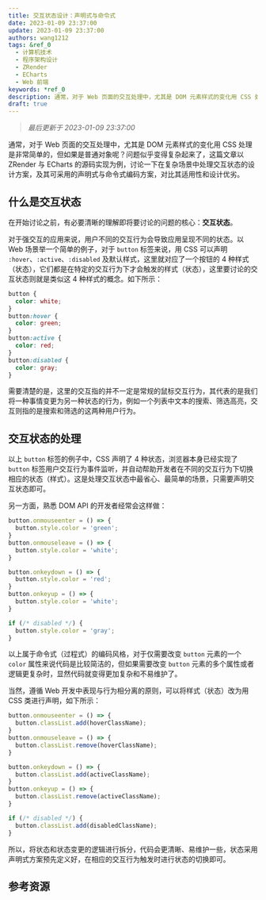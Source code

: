 ```yaml
---
title: 交互状态设计：声明式与命令式
date: 2023-01-09 23:37:00
update: 2023-01-09 23:37:00
authors: wang1212
tags: &ref_0
  - 计算机技术
  - 程序架构设计
  - ZRender
  - ECharts
  - Web 前端
keywords: *ref_0
description: 通常，对于 Web 页面的交互处理中，尤其是 DOM 元素样式的变化用 CSS 处理是非常简单的，但如果是普通对象呢？问题似乎变得复杂起来了，这篇文章以 ZRender 与 ECharts 的源码实现为例，讨论一下在复杂场景中处理交互状态的设计方案，及其可采用的声明式与命令式编码方案，对比其适用性和设计优劣。
draft: true
---
```


> _最后更新于 2023-01-09 23:37:00_

通常，对于 Web 页面的交互处理中，尤其是 DOM 元素样式的变化用 CSS 处理是非常简单的，但如果是普通对象呢？问题似乎变得复杂起来了，这篇文章以 ZRender 与 ECharts 的源码实现为例，讨论一下在复杂场景中处理交互状态的设计方案，及其可采用的声明式与命令式编码方案，对比其适用性和设计优劣。

<!-- truncate -->

## 什么是交互状态

在开始讨论之前，有必要清晰的理解即将要讨论的问题的核心：**交互状态**。

对于强交互的应用来说，用户不同的交互行为会导致应用呈现不同的状态。以 Web 场景举一个简单的例子，对于 `button` 标签来说，用 CSS 可以声明 `:hover`、`:active`、`:disabled` 及默认样式，这里就对应了一个按钮的 4 种样式（状态），它们都是在特定的交互行为下才会触发的样式（状态），这里要讨论的交互状态则就是类似这 4 种样式的概念。如下所示：

```css
button {
  color: white;
}
button:hover {
  color: green;
}
button:active {
  color: red;
}
button:disabled {
  color: gray;
}
```

需要清楚的是，这里的交互指的并不一定是常规的鼠标交互行为，其代表的是我们将一种事情变更为另一种状态的行为，例如一个列表中文本的搜索、筛选高亮，交互则指的是搜索和筛选的这两种用户行为。

## 交互状态的处理

以上 `button` 标签的例子中，CSS 声明了 4 种状态，浏览器本身已经实现了 `button` 标签用户交互行为事件监听，并自动帮助开发者在不同的交互行为下切换相应的状态（样式）。这是处理交互状态中最省心、最简单的场景，只需要声明交互状态即可。

另一方面，熟悉 DOM API 的开发者经常会这样做：

```javascript
button.onmouseenter = () => {
  button.style.color = 'green';
}
button.onmouseleave = () => {
  button.style.color = 'white';
}

button.onkeydown = () => {
  button.style.color = 'red';
}
button.onkeyup = () => {
  button.style.color = 'white';
}

if (/* disabled */) {
  button.style.color = 'gray';
}
```

以上属于命令式（过程式）的编码风格，对于仅需要改变 `button` 元素的一个 `color` 属性来说代码是比较简洁的，但如果需要改变 `button` 元素的多个属性或者逻辑更复杂时，显然代码就变得更加复杂和不易维护了。

当然，遵循 Web 开发中表现与行为相分离的原则，可以将样式（状态）改为用 CSS 类进行声明，如下所示：

```javascript
button.onmouseenter = () => {
  button.classList.add(hoverClassName);
}
button.onmouseleave = () => {
  button.classList.remove(hoverClassName);
}

button.onkeydown = () => {
  button.classList.add(activeClassName);
}
button.onkeyup = () => {
  button.classList.remove(activeClassName);
}

if (/* disabled */) {
  button.classList.add(disabledClassName);
}
```

所以，将状态和状态变更的逻辑进行拆分，代码会更清晰、易维护一些，状态采用声明式方案预先定义好，在相应的交互行为触发时进行状态的切换即可。

## 参考资源
